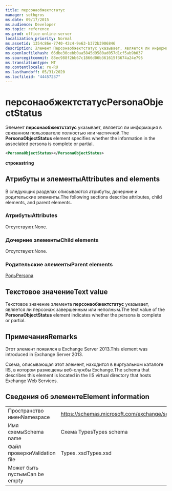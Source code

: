 ```yaml
---
title: персонаобжектстатус
manager: sethgros
ms.date: 09/17/2015
ms.audience: Developer
ms.topic: reference
ms.prod: office-online-server
localization_priority: Normal
ms.assetid: 1354c86e-7740-42c4-9e63-b372b3906846
description: Элемент Персонаобжектстатус указывает, является ли информация в связанном пользователе полностью или частичной.
ms.openlocfilehash: 66dbe30cebb0aa5845d9580ad057d1cf5ab9b037
ms.sourcegitcommit: 88ec988f2bb67c1866d06b361615f3674a24e795
ms.translationtype: MT
ms.contentlocale: ru-RU
ms.lasthandoff: 05/31/2020
ms.locfileid: "44457237"
---
```

# <a name="personaobjectstatus"></a><span data-ttu-id="8cbe0-103">персонаобжектстатус</span><span class="sxs-lookup"><span data-stu-id="8cbe0-103">PersonaObjectStatus</span></span>

<span data-ttu-id="8cbe0-104">Элемент **персонаобжектстатус** указывает, является ли информация в связанном пользователе полностью или частичной.</span><span class="sxs-lookup"><span data-stu-id="8cbe0-104">The **PersonaObjectStatus** element specifies whether the information in the associated persona is complete or partial.</span></span> 
  
```XML
<PersonaObjectStatus></PersonaObjectStatus>
```

 <span data-ttu-id="8cbe0-105">**строка**</span><span class="sxs-lookup"><span data-stu-id="8cbe0-105">**string**</span></span>
## <a name="attributes-and-elements"></a><span data-ttu-id="8cbe0-106">Атрибуты и элементы</span><span class="sxs-lookup"><span data-stu-id="8cbe0-106">Attributes and elements</span></span>

<span data-ttu-id="8cbe0-107">В следующих разделах описываются атрибуты, дочерние и родительские элементы.</span><span class="sxs-lookup"><span data-stu-id="8cbe0-107">The following sections describe attributes, child elements, and parent elements.</span></span>
  
### <a name="attributes"></a><span data-ttu-id="8cbe0-108">Атрибуты</span><span class="sxs-lookup"><span data-stu-id="8cbe0-108">Attributes</span></span>

<span data-ttu-id="8cbe0-109">Отсутствуют.</span><span class="sxs-lookup"><span data-stu-id="8cbe0-109">None.</span></span>
  
### <a name="child-elements"></a><span data-ttu-id="8cbe0-110">Дочерние элементы</span><span class="sxs-lookup"><span data-stu-id="8cbe0-110">Child elements</span></span>

<span data-ttu-id="8cbe0-111">Отсутствуют.</span><span class="sxs-lookup"><span data-stu-id="8cbe0-111">None.</span></span>
  
### <a name="parent-elements"></a><span data-ttu-id="8cbe0-112">Родительские элементы</span><span class="sxs-lookup"><span data-stu-id="8cbe0-112">Parent elements</span></span>

[<span data-ttu-id="8cbe0-113">Роль</span><span class="sxs-lookup"><span data-stu-id="8cbe0-113">Persona</span></span>](persona.md)
  
## <a name="text-value"></a><span data-ttu-id="8cbe0-114">Текстовое значение</span><span class="sxs-lookup"><span data-stu-id="8cbe0-114">Text value</span></span>

<span data-ttu-id="8cbe0-115">Текстовое значение элемента **персонаобжектстатус** указывает, является ли персонаж завершенным или неполным.</span><span class="sxs-lookup"><span data-stu-id="8cbe0-115">The text value of the **PersonaObjectStatus** element indicates whether the persona is complete or partial.</span></span> 
  
## <a name="remarks"></a><span data-ttu-id="8cbe0-116">Примечания</span><span class="sxs-lookup"><span data-stu-id="8cbe0-116">Remarks</span></span>

<span data-ttu-id="8cbe0-117">Этот элемент появился в Exchange Server 2013.</span><span class="sxs-lookup"><span data-stu-id="8cbe0-117">This element was introduced in Exchange Server 2013.</span></span>
  
<span data-ttu-id="8cbe0-118">Схема, описывающая этот элемент, находится в виртуальном каталоге IIS, в котором размещены веб-службы Exchange.</span><span class="sxs-lookup"><span data-stu-id="8cbe0-118">The schema that describes this element is located in the IIS virtual directory that hosts Exchange Web Services.</span></span>
  
## <a name="element-information"></a><span data-ttu-id="8cbe0-119">Сведения об элементе</span><span class="sxs-lookup"><span data-stu-id="8cbe0-119">Element information</span></span>

|||
|:-----|:-----|
|<span data-ttu-id="8cbe0-120">Пространство имен</span><span class="sxs-lookup"><span data-stu-id="8cbe0-120">Namespace</span></span>  <br/> |https://schemas.microsoft.com/exchange/services/2006/types  <br/> |
|<span data-ttu-id="8cbe0-121">Имя схемы</span><span class="sxs-lookup"><span data-stu-id="8cbe0-121">Schema name</span></span>  <br/> |<span data-ttu-id="8cbe0-122">Схема Types</span><span class="sxs-lookup"><span data-stu-id="8cbe0-122">Types schema</span></span>  <br/> |
|<span data-ttu-id="8cbe0-123">Файл проверки</span><span class="sxs-lookup"><span data-stu-id="8cbe0-123">Validation file</span></span>  <br/> |<span data-ttu-id="8cbe0-124">Types. xsd</span><span class="sxs-lookup"><span data-stu-id="8cbe0-124">Types.xsd</span></span>  <br/> |
|<span data-ttu-id="8cbe0-125">Может быть пустым</span><span class="sxs-lookup"><span data-stu-id="8cbe0-125">Can be empty</span></span>  <br/> ||
   

